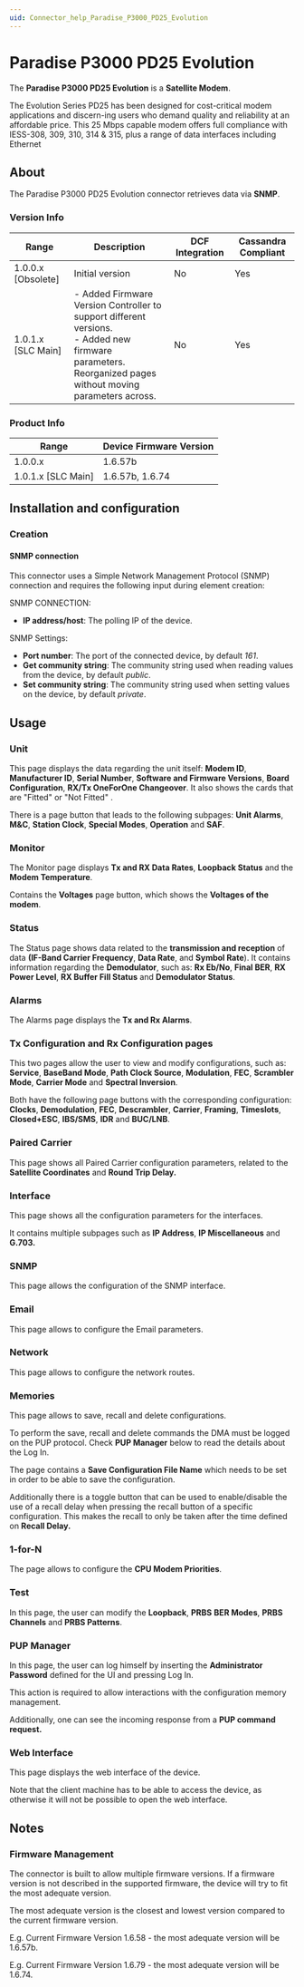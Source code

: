 ```yaml
---
uid: Connector_help_Paradise_P3000_PD25_Evolution
---
```


# Paradise P3000 PD25 Evolution

The **Paradise P3000 PD25 Evolution** is a **Satellite Modem**.

The Evolution Series PD25 has been designed for cost-critical modem applications and discern-ing users who demand quality and reliability at an affordable price. This 25 Mbps capable modem offers full compliance with IESS-308, 309, 310, 314 & 315, plus a range of data interfaces including Ethernet

## About

The Paradise P3000 PD25 Evolution connector retrieves data via **SNMP**.

### Version Info

| Range | Description | DCF Integration | Cassandra Compliant |
|--|--|--|--|
| 1.0.0.x [Obsolete] | Initial version | No | Yes |
| 1.0.1.x [SLC Main] | - Added Firmware Version Controller to support different versions. <br>- Added new firmware parameters.<br>Reorganized pages without moving parameters across. | No | Yes |

### Product Info

| Range              | Device Firmware Version |
|--------------------|-------------------------|
| 1.0.0.x            | 1.6.57b                 |
| 1.0.1.x [SLC Main] | 1.6.57b, 1.6.74         |

## Installation and configuration

### Creation

#### SNMP connection

This connector uses a Simple Network Management Protocol (SNMP) connection and requires the following input during element creation:

SNMP CONNECTION:

- **IP address/host**: The polling IP of the device.

SNMP Settings:

- **Port number**: The port of the connected device, by default *161*.
- **Get community string**: The community string used when reading values from the device, by default *public*.
- **Set community string**: The community string used when setting values on the device, by default *private*.

## Usage

### Unit

This page displays the data regarding the unit itself: **Modem ID**, **Manufacturer ID**, **Serial Number**, **Software and Firmware Versions**, **Board Configuration**, **RX/Tx OneForOne Changeover**. It also shows the cards that are "Fitted" or "Not Fitted" .

There is a page button that leads to the following subpages: **Unit Alarms**, **M&C**, **Station Clock**, **Special Modes**, **Operation** and **SAF**.

### Monitor

The Monitor page displays **Tx and RX Data Rates**, **Loopback Status** and the **Modem Temperature**.

Contains the **Voltages** page button, which shows the **Voltages of the modem**.

### Status

The Status page shows data related to the **transmission and reception** of data **(IF-Band Carrier Frequency**, **Data Rate**, and **Symbol Rate**). It contains information regarding the **Demodulator**, such as: **Rx Eb/No**, **Final BER**, **RX Power Level**, **RX Buffer Fill Status** and **Demodulator Status**.

### Alarms

The Alarms page displays the **Tx and Rx Alarms**.

### Tx Configuration and Rx Configuration pages

This two pages allow the user to view and modify configurations, such as: **Service**, **BaseBand Mode**, **Path Clock Source**, **Modulation**, **FEC**, **Scrambler Mode**, **Carrier Mode** and **Spectral Inversion**.

Both have the following page buttons with the corresponding configuration: **Clocks**, **Demodulation**, **FEC**, **Descrambler**, **Carrier**, **Framing**, **Timeslots**, **Closed+ESC**, **IBS/SMS**, **IDR** and **BUC/LNB**.

### Paired Carrier

This page shows all Paired Carrier configuration parameters, related to the **Satellite Coordinates** and **Round Trip Delay.**

### Interface

This page shows all the configuration parameters for the interfaces.

It contains multiple subpages such as **IP Address**, **IP Miscellaneous** and **G.703.**

### SNMP

This page allows the configuration of the SNMP interface.

### Email

This page allows to configure the Email parameters.

### Network

This page allows to configure the network routes.

### Memories

This page allows to save, recall and delete configurations.

To perform the save, recall and delete commands the DMA must be logged on the PUP protocol. Check **PUP Manager** below to read the details about the Log In.

The page contains a **Save Configuration File Name** which needs to be set in order to be able to save the configuration.

Additionally there is a toggle button that can be used to enable/disable the use of a recall delay when pressing the recall button of a specific configuration. This makes the recall to only be taken after the time defined on **Recall Delay.**

### 1-for-N

The page allows to configure the **CPU Modem Priorities**.

### Test

In this page, the user can modify the **Loopback**, **PRBS** **BER Modes**, **PRBS Channels** and **PRBS Patterns**.

### PUP Manager

In this page, the user can log himself by inserting the **Administrator Password** defined for the UI and pressing Log In.

This action is required to allow interactions with the configuration memory management.

Additionally, one can see the incoming response from a **PUP command request.**

### Web Interface

This page displays the web interface of the device.

Note that the client machine has to be able to access the device, as otherwise it will not be possible to open the web interface.

## Notes

### Firmware Management

The connector is built to allow multiple firmware versions. If a firmware version is not described in the supported firmware, the device will try to fit the most adequate version.

The most adequate version is the closest and lowest version compared to the current firmware version.

E.g. Current Firmware Version 1.6.58 - the most adequate version will be 1.6.57b.

E.g. Current Firmware Version 1.6.79 - the most adequate version will be 1.6.74.
